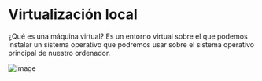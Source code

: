 # Virtualización local

¿Qué es una máquina virtual?
Es un entorno virtual sobre el que podemos instalar un sistema operativo que podremos usar sobre el sistema operativo principal de nuestro ordenador. 

![image](https://github.com/calles/GII_TIC/assets/22343642/e18d2902-2108-4224-a8a2-b976ccfc00d8)
